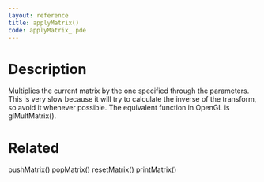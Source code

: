 ```yaml
---
layout: reference
title: applyMatrix()
code: applyMatrix_.pde
---
```


# Description

Multiplies the current matrix by the one specified through the parameters. This is very slow because it will try to calculate the inverse of the transform, so avoid it whenever possible. The equivalent function in OpenGL is glMultMatrix().

# Related

pushMatrix()
popMatrix()
resetMatrix()
printMatrix()
